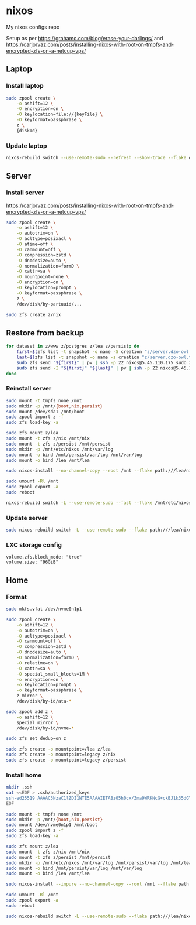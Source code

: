 # nixos

My nixos configs repo

Setup as per <https://grahamc.com/blog/erase-your-darlings/> and <https://carjorvaz.com/posts/installing-nixos-with-root-on-tmpfs-and-encrypted-zfs-on-a-netcup-vps/>

## Laptop

### Install laptop

```bash
sudo zpool create \
    -o ashift=12 \
    -O encryption=on \
    -O keylocation=file://{keyFile} \
    -O keyformat=passphrase \
    z \
    {diskId}
```

### Update laptop

```bash
nixos-rebuild switch --use-remote-sudo --refresh --show-trace --flake github:HippocampusGirl/nixos#laptop
```

## Server

### Install server

https://carjorvaz.com/posts/installing-nixos-with-root-on-tmpfs-and-encrypted-zfs-on-a-netcup-vps/

```bash
sudo zpool create \
    -o ashift=12 \
    -o autotrim=on \
    -O acltype=posixacl \
    -O atime=off \
    -O canmount=off \
    -O compression=zstd \
    -O dnodesize=auto \
    -O normalization=formD \
    -O xattr=sa \
    -O mountpoint=none \
    -O encryption=on \
    -O keylocation=prompt \
    -O keyformat=passphrase \
    z \
    /dev/disk/by-partuuid/...

sudo zfs create z/nix
```

## Restore from backup

```bash
for dataset in z/www z/postgres z/lea z/persist; do
    first=$(zfs list -t snapshot -o name -S creation "z/server.dzo-owl.ts.net/${dataset}" | tail --lines=1)
    last=$(zfs list -t snapshot -o name -s creation "z/server.dzo-owl.ts.net/${dataset}" | tail --lines=1)
    sudo zfs send "${first}" | pv | ssh -p 22 nixos@5.45.110.175 sudo zfs recv -v -x compression "${dataset}"
    sudo zfs send -I "${first}" "${last}" | pv | ssh -p 22 nixos@5.45.110.175 sudo zfs recv -v "${dataset}"
done
```

### Reinstall server

```bash
sudo mount -t tmpfs none /mnt
sudo mkdir -p /mnt/{boot,nix,persist}
sudo mount /dev/sda1 /mnt/boot
sudo zpool import z -f
sudo zfs load-key -a

sudo zfs mount z/lea
sudo mount -t zfs z/nix /mnt/nix
sudo mount -t zfs z/persist /mnt/persist
sudo mkdir -p /mnt/etc/nixos /mnt/var/log
sudo mount -o bind /mnt/persist/var/log /mnt/var/log
sudo mount -o bind /lea /mnt/lea

sudo nixos-install --no-channel-copy --root /mnt --flake path:///lea/nixos#server --show-trace

sudo umount -Rl /mnt
sudo zpool export -a
sudo reboot

nixos-rebuild switch -L --use-remote-sudo --fast --flake /mnt/etc/nixos#server
```

### Update server

```bash
sudo nixos-rebuild switch -L --use-remote-sudo --flake path:///lea/nixos#server --show-trace --refresh
```

### LXC storage config

```
volume.zfs.block_mode: "true"
volume.size: "96GiB"
```

## Home

### Format

```bash
sudo mkfs.vfat /dev/nvme0n1p1

sudo zpool create \
    -o ashift=12 \
    -o autotrim=on \
    -O acltype=posixacl \
    -O canmount=off \
    -O compression=zstd \
    -O dnodesize=auto \
    -O normalization=formD \
    -O relatime=on \
    -O xattr=sa \
    -O special_small_blocks=1M \
    -o encryption=on \
    -o keylocation=prompt \
    -o keyformat=passphrase \
    z mirror \
    /dev/disk/by-id/ata-*

sudo zpool add z \
    -o ashift=12 \
    special mirror \
    /dev/disk/by-id/nvme-*

sudo zfs set dedup=on z

sudo zfs create -o mountpoint=/lea z/lea
sudo zfs create -o mountpoint=legacy z/nix
sudo zfs create -o mountpoint=legacy z/persist
```

### Install home

```bash
mkdir .ssh
cat <<EOF > .ssh/authorized_keys
ssh-ed25519 AAAAC3NzaC1lZDI1NTE5AAAAIETA8z05h0cx/Zma9WRKNcG+ckBJ1k35dGYLnAew1BXZ
EOF

sudo mount -t tmpfs none /mnt
sudo mkdir -p /mnt/{boot,nix,persist}
sudo mount /dev/nvme0n1p1 /mnt/boot
sudo zpool import z -f
sudo zfs load-key -a

sudo zfs mount z/lea
sudo mount -t zfs z/nix /mnt/nix
sudo mount -t zfs z/persist /mnt/persist
sudo mkdir -p /mnt/etc/nixos /mnt/var/log /mnt/persist/var/log /mnt/lea
sudo mount -o bind /mnt/persist/var/log /mnt/var/log
sudo mount -o bind /lea /mnt/lea

sudo nixos-install --impure --no-channel-copy --root /mnt --flake path:///lea/nixos#home

sudo umount -Rl /mnt
sudo zpool export -a
sudo reboot

sudo nixos-rebuild switch -L --use-remote-sudo --flake path:///lea/nixos#home
```
